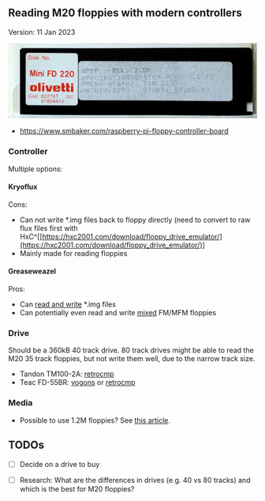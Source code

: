 ﻿
## Reading M20 floppies with modern controllers

Version: 11 Jan 2023

<p align="center">
  <img src="article_media/floppy.jpg" alt="An original PCOS 2.0 floppy from 1983" width="700px"/>
</p>

* https://www.smbaker.com/raspberry-pi-floppy-controller-board

### Controller

Multiple options:

#### Kryoflux

Cons:

* Can not write *.img files back to floppy directly (need to convert to raw flux files first with HxC^[[https://hxc2001.com/download/floppy_drive_emulator/](https://hxc2001.com/download/floppy_drive_emulator/)]
* Mainly made for reading floppies

#### Greaseweazel

Pros:

* Can [read and write](https://github.com/keirf/greaseweazle/wiki/Supported-Image-Types) *.img files
* Can potentially even read and write [mixed](https://github.com/keirf/greaseweazle/issues/143) FM/MFM floppies

### Drive

Should be a 360kB 40 track drive. 80 track drives might be able to read the M20 35 track floppies, but not write them well, due to the narrow track size.

* Tandon TM100-2A: [retrocmp](https://retrocmp.de/fdd/tandon/tm100-2a.htm)
* Teac FD-55BR: [vogons](https://vogonswiki.com/index.php/Teac_FD-55BR) or [retrocmp](https://retrocmp.de/fdd/teac/fd55_i.htm)

### Media

* Possible to use 1.2M floppies? See [this article](https://forum.vcfed.org/index.php?threads/1-2mb-floppy-in-360kb-drive.52905/).

## TODOs

- [ ] Decide on a drive to buy
- [ ] Research: What are the differences in drives (e.g. 40 vs 80 tracks) and which is the best for M20 floppies?


